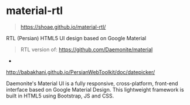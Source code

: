 # material-rtl

> https://shoae.github.io/material-rtl/

RTL (Persian) HTML5 UI design based on Google Material

> RTL version of: https://github.com/Daemonite/material
  +
  http://babakhani.github.io/PersianWebToolkit/doc/datepicker/

Daemonite's Material UI is a fully responsive, cross-platform, front-end interface based on Google Material Design. This lightweight framework is built in HTML5 using Bootstrap, JS and CSS.
